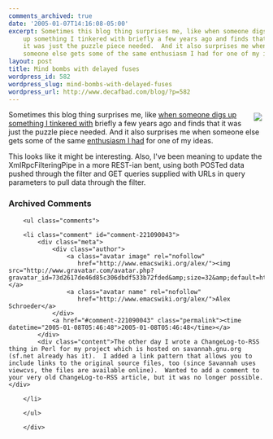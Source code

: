 ```yaml
---
comments_archived: true
date: '2005-01-07T14:16:08-05:00'
excerpt: Sometimes this blog thing surprises me, like when someone digs
    up something I tinkered with briefly a few years ago and finds that
    it was just the puzzle piece needed.  And it also surprises me when
    someone else gets some of the same enthusiasm I had for one of my ideas.
layout: post
title: Mind bombs with delayed fuses
wordpress_id: 582
wordpress_slug: mind-bombs-with-delayed-fuses
wordpress_url: http://www.decafbad.com/blog/?p=582
---
```

<a href="http://www.amazon.com/exec/obidos/ASIN/B0000026U0"><img src="http://images.amazon.com/images/P/B0000026U0.01.MZZZZZZZ.jpg" align="right" hspace="5" vspace="5" /></a>Sometimes this blog thing surprises me, like [when someone digs up][lion] [something I tinkered with][pipe] briefly a few years ago and finds that it was just the puzzle piece needed.  And it also surprises me when someone else gets some of the same [enthusiasm I had][bomb] for one of my ideas.

This looks like it might be interesting.  Also, I've been meaning to update the XmlRpcFilteringPipe in a more REST-ian bent, using both POSTed data pushed through the filter and GET queries supplied with URLs in query parameters to pull data through the filter.

[pipe]: http://www.decafbad.com/twiki/bin/view/Main/XmlRpcFilteringPipe
[bomb]: http://www.decafbad.com/blog/2002/03/06/oooodh
[lion]: http://lion.taoriver.net/archives/2005/01/07/pyblosxom-support-for-xmlrpcfilteringpipe/#more-53

<div id="comments" class="comments archived-comments">
            <h3>Archived Comments</h3>
            
        <ul class="comments">
            
        <li class="comment" id="comment-221090043">
            <div class="meta">
                <div class="author">
                    <a class="avatar image" rel="nofollow" 
                       href="http://www.emacswiki.org/alex/"><img src="http://www.gravatar.com/avatar.php?gravatar_id=73d2617de46d85c306dbdf533b72fded&amp;size=32&amp;default=http://mediacdn.disqus.com/1320279820/images/noavatar32.png"/></a>
                    <a class="avatar name" rel="nofollow" 
                       href="http://www.emacswiki.org/alex/">Alex Schroeder</a>
                </div>
                <a href="#comment-221090043" class="permalink"><time datetime="2005-01-08T05:46:48">2005-01-08T05:46:48</time></a>
            </div>
            <div class="content">The other day I wrote a ChangeLog-to-RSS thing in Perl for my project which is hosted on savannah.gnu.org (sf.net already has it).  I added a link pattern that allows you to include links to the original source files, too (since Savannah uses viewcvs, the files are available online).  Wanted to add a comment to your very old ChangeLog-to-RSS article, but it was no longer possible.</div>
            
        </li>
    
        </ul>
    
        </div>
    